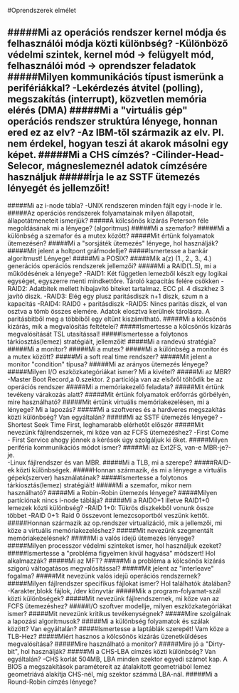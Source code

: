 #Oprendszerek elmélet

#####Mi az operációs rendszer kernel módja és felhasználói módja közti különbség?
   -Különböző védelmi szintek, kernel mód -> felügyelt mód, felhasználói mód -> oprendszer feladatok
#####Milyen kommunikációs típust ismerünk a perifériákkal?
   -Lekérdezés átvitel (polling), megszakítás (interrupt), közvetlen memória elérés (DMA)
#####Mi a "virtuális gép" operációs rendszer struktúra lényege, honnan ered ez az elv?
   -Az IBM-től származik az elv. Pl. nem érdekel, hogyan teszi át akarok másolni egy képet.
#####Mi a CHS címzés?
   -Cilinder-Head-Selecor, mágneslemeznél adatok címzésére használjuk
#####Írja le az SSTF ütemezés lényegét és jellemzőit!
   -
#####Mi az i-node tábla?
   -UNIX rendszeren minden fájlt egy i-node ír le.
#####Az operációs rendszerek folyamatainak milyen állapotait, állapotátmeneteit ismerjük?
#####A kölcsönös kizárás Peterson féle megoldásának mi a lényege? (algoritmus)
#####Mi a szemafor?
#####Mi a különbség a szemafor és a mutex között?
#####Mit értünk folyamatok ütemezésén?
#####Mi a "sorsjáték ütemezés" lényege, hol használják?
#####Mit jelent a holtpont gráfmodellje?
#####Ismertesse a bankár algoritmust! Lényege!
#####Mi a POSIX?
#####Mik a(z) (1., 2., 3., 4.) generációs operációs rendszerek jellemzői?
#####Mi a RAID(1..5), mi a működésének a lényege?
   -RAID1: Két független lemezből készít egy logikai egységet, egyszerre menti mindkettőre. Tároló kapacitás felére csökken
   -RAID2: Adatbitek mellett hibajavító biteket tartalmaz. ECC pl. 4 diszkhez 3 javító diszk.
   -RAID3: Elég egy plusz paritásdiszk n+1 diszk, szum n a kapacitás
   -RAID4: RAID0 + paritásdiszk
   -RAID5: Nincs paritás diszk, el van osztva a tömb összes elemére. Adatok elosztva kerülnek tárolásra. A paritásbitből meg a többiből egy eltűnt kiszámítható.
#####Mi a kölcsönös kizárás, mik a megvalósítás feltételei?
#####Ismertesse a kölcsönös kizárás megvalósítását TSL utasítással!
#####Ismertesse a folytonos tárkiosztás(lemez) stratégiáit, jellemzőit!
#####Mi a randevú stratégia?
#####Mi a monitor?
#####Mi a mutex?
#####Mi a különbség a monitor és a mutex között?
#####Mi a soft real time rendszer?
#####Mit jelent a monitor "condition" típusa?
#####Mi az arányos ütemezés lényege?
#####Milyen I/O eszközkategóriákat ismer? Mi a kivétel?
#####Mi az MBR?
   -Master Boot Record,a 0.szektor. 2 particíója van az elsőről töltődik be az operációs rendszer
#####Mi a memóriakezelő feladata?
#####Mit értünk tevékeny várakozás alatt?
#####Mit értünk folyamatok erőforrás görbélyén, mire használható?
#####Mit értünk virtuális memóriakezelésen, mi a lényege? Mi a lapozás?
#####Mi a szoftveres és a hardveres megszakítás közti különbség? Van egyáltalán?
#####Mi az SSTF ütemezés lényege?
   -Shortest Seek Time First, leghamarabb elérhetőt először
#####Mit nevezünk fájlrendszernek, mi köze van az FCFS ütemezéshez?
   -First Come - First Service ahogy jönnek a kérések úgy szolgáljuk ki őket.
#####Milyen periféria kommunikációs módot ismer?
#####Mi az Ext2FS, van-e MBR-je?-je.   
   -Linux fájlrendszer és van MBR.
#####Mi a TLB, mi a szerepe?
#####RAID-ek közti különbségek.
#####Honnan származik, és mi a lényege a virtuális gépek(szerver) használatának?
#####Ismertesse a folytonos tárkiosztás(lemez) stratégiáit!
#####Mi a szemafor, mikor nem használható?
#####Mi a Robin-Robin ütemezés lényege?
#####Milyen partíciónak nincs i-node táblája?
#####Mi a RAID0+1 illetve RAID1+0 lemezek közti különbség?
   -RAID 1+0: Tükrös diszkekből vonunk össze többet
   -RAID 0+1: Raid 0 összevont lemezcsoportból veszünk kettőt.
#####Honnan származik az op.rendszer virtualizáció, mik a jellemzői, mi köze a virtuális memóriakezeléshez?
#####Mit nevezünk szegmentált memóriakezelésnek?
#####Mi a valós idejű ütemezés lényege?
#####Milyen processzor védelmi szinteket ismer, hol használjuk ezeket?
#####Ismertesse a "probléma figyelmen kívül hagyása" módszert! Hol alkalmazzák?
#####Mi az MFT?
#####Mi a probléma a kölcsönös kizárás szigorú váltogatásos megvalósítással?
#####Mit jelent az "interleave" fogalma?
#####Mit nevezünk valós idejű operációs rendszernek?
#####Milyen fájlrendszer specifikus fájlokat ismer? Hol találhatók átalában?
   -Karakter,blokk fájlok, /dev könyvtár
#####Mik a program-folyamat-szál közti különbségek?
#####Mit nevezünk fájlrendszernek, mi köze van az FCFS ütemezéshez?
#####I/O szoftver modellje, milyen eszközkategóriákat ismer?
#####Mit nevezünk kritikus tevékenységnek?
#####Mire szolgálnak a lapozási algoritmusok?
#####Mi a különbség folyamatok és szálak között? Van egyáltalán?
#####Ismertesse a laptáblák szerepét! Vam köze a TLB-Hez?
#####Miért hasznos a kölcsönös kizárás üzenetküldéses megvalósítása?
#####Mire használható a monitor?
#####Mire jó a "Dirty-bit", hol használják?
#####Mi a CHS-LBA címzés közti különbség? Van egyáltalán?
   -CHS korlát 504MB, LBA minden szektor egyedi számot kap. A BIOS a megszakítások paramétereit az átalakított geometriából lemez geometriává alakítja CHS-nél, míg szektor számmá LBA-nál.
#####Mi a Round-Robin címzés lényege?
